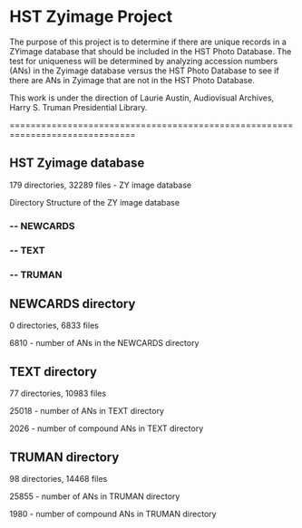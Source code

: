 # HST Zyimage Project
The purpose of this project is to determine if there are unique records in a ZYimage database that should be included in the HST Photo Database.  The test for uniqueness will be determined by analyzing accession numbers (ANs) in the Zyimage database versus the HST Photo Database to see if there are ANs in Zyimage that are not in the HST Photo Database.

This work is under the direction of Laurie Austin, Audiovisual Archives, Harry S. Truman Presidential Library.

==============================================================================

## HST Zyimage database

179 directories, 32289 files - ZY image database

Directory Structure of the ZY image database

### -- NEWCARDS

### -- TEXT

### -- TRUMAN


## NEWCARDS directory

0 directories, 6833 files

6810 - number of ANs in the NEWCARDS directory

## TEXT directory

77 directories, 10983 files

25018  - number of ANs in TEXT directory

2026 - number of compound ANs in TEXT directory

## TRUMAN directory

98 directories, 14468 files

25855 - number of ANs in TRUMAN directory

1980 - number of compound ANs in TRUMAN directory

